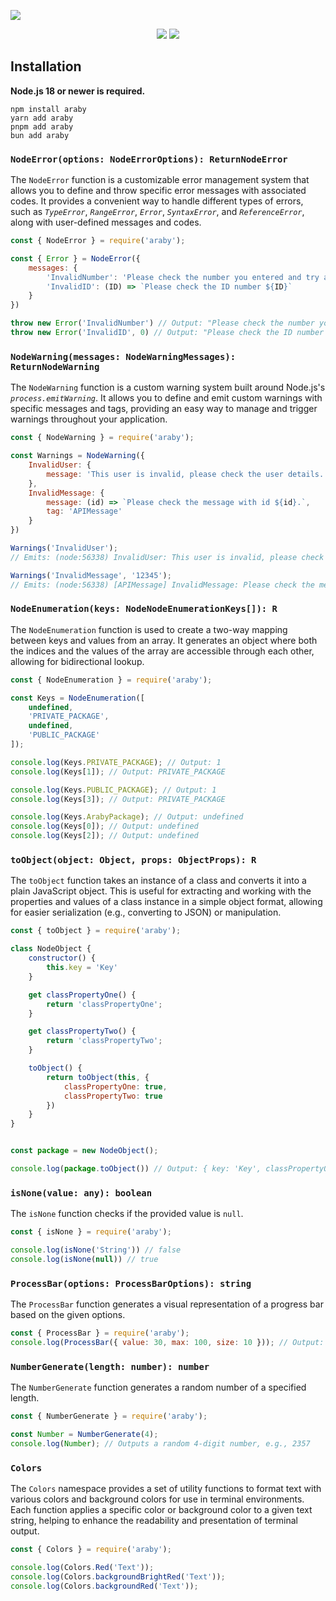 <a href="https://araby.org/"><img src="https://i.imgur.com/5ZorFhe.png"/></a>
<div align="center">
    <img src="https://img.shields.io/badge/Araby Organization-%23000000">
    <img src="https://img.shields.io/github/stars/i3raby/araby-package">
</div>

## Installation

**Node.js 18 or newer is required.**

```
npm install araby
yarn add araby
pnpm add araby
bun add araby
```

### **`NodeError(options: NodeErrorOptions): ReturnNodeError`**

The `NodeError` function is a customizable error management system that allows you to define and throw specific error messages with associated codes. It provides a convenient way to handle different types of errors, such as *`TypeError`*, *`RangeError`*, *`Error`*, *`SyntaxError`*, and *`ReferenceError`*, along with user-defined messages and codes.
```js
const { NodeError } = require('araby');

const { Error } = NodeError({
    messages: {
        'InvalidNumber': 'Please check the number you entered and try again.',
        'InvalidID': (ID) => `Please check the ID number ${ID}`
    }
})

throw new Error('InvalidNumber') // Output: "Please check the number you entered and try again."
throw new Error('InvalidID', 0) // Output: "Please check the ID number 0"
```

### **`NodeWarning(messages: NodeWarningMessages): ReturnNodeWarning`**

The `NodeWarning` function is a custom warning system built around Node.js's *`process.emitWarning`*. It allows you to define and emit custom warnings with specific messages and tags, providing an easy way to manage and trigger warnings throughout your application.

```js
const { NodeWarning } = require('araby');

const Warnings = NodeWarning({
    InvalidUser: {
        message: 'This user is invalid, please check the user details.'
    },
    InvalidMessage: {
        message: (id) => `Please check the message with id ${id}.`,
        tag: 'APIMessage'
    }
})

Warnings('InvalidUser');
// Emits: (node:56338) InvalidUser: This user is invalid, please check the user details.

Warnings('InvalidMessage', '12345');
// Emits: (node:56338) [APIMessage] InvalidMessage: Please check the message with id 12345.
```

### **`NodeEnumeration(keys: NodeNodeEnumerationKeys[]): R`**

The `NodeEnumeration` function is used to create a two-way mapping between keys and values from an array. It generates an object where both the indices and the values of the array are accessible through each other, allowing for bidirectional lookup.

```js
const { NodeEnumeration } = require('araby');

const Keys = NodeEnumeration([
    undefined,
    'PRIVATE_PACKAGE',
    undefined,
    'PUBLIC_PACKAGE'
]);

console.log(Keys.PRIVATE_PACKAGE); // Output: 1
console.log(Keys[1]); // Output: PRIVATE_PACKAGE

console.log(Keys.PUBLIC_PACKAGE); // Output: 1
console.log(Keys[3]); // Output: PRIVATE_PACKAGE

console.log(Keys.ArabyPackage); // Output: undefined
console.log(Keys[0]); // Output: undefined
console.log(Keys[2]); // Output: undefined
```

### **`toObject(object: Object, props: ObjectProps): R`**

The `toObject` function takes an instance of a class and converts it into a plain JavaScript object. This is useful for extracting and working with the properties and values of a class instance in a simple object format, allowing for easier serialization (e.g., converting to JSON) or manipulation.

```js
const { toObject } = require('araby');

class NodeObject {
    constructor() {
        this.key = 'Key'
    }

    get classPropertyOne() {
        return 'classPropertyOne';
    }

    get classPropertyTwo() {
        return 'classPropertyTwo';
    }

    toObject() {
        return toObject(this, { 
            classPropertyOne: true,
            classPropertyTwo: true
        })
    }
}


const package = new NodeObject();

console.log(package.toObject()) // Output: { key: 'Key', classPropertyOne: 'classPropertyOne', classPropertyTwo: 'classPropertyTwo' }
```

### **`isNone(value: any): boolean`**
The `isNone` function checks if the provided value is `null`.

```js
const { isNone } = require('araby');

console.log(isNone('String')) // false
console.log(isNone(null)) // true
```

### **`ProcessBar(options: ProcessBarOptions): string`**

The `ProcessBar` function generates a visual representation of a progress bar based on the given options.

```js
const { ProcessBar } = require('araby');
console.log(ProcessBar({ value: 30, max: 100, size: 10 })); // Output: "███░░░░░░░"
```

### **`NumberGenerate(length: number): number`**

The `NumberGenerate` function generates a random number of a specified length.

```js
const { NumberGenerate } = require('araby');

const Number = NumberGenerate(4);
console.log(Number); // Outputs a random 4-digit number, e.g., 2357
```

### **`Colors`**

The `Colors` namespace provides a set of utility functions to format text with various colors and background colors for use in terminal environments. Each function applies a specific color or background color to a given text string, helping to enhance the readability and presentation of terminal output.

```js
const { Colors } = require('araby');

console.log(Colors.Red('Text'));
console.log(Colors.backgroundBrightRed('Text'));
console.log(Colors.backgroundRed('Text'));
```
